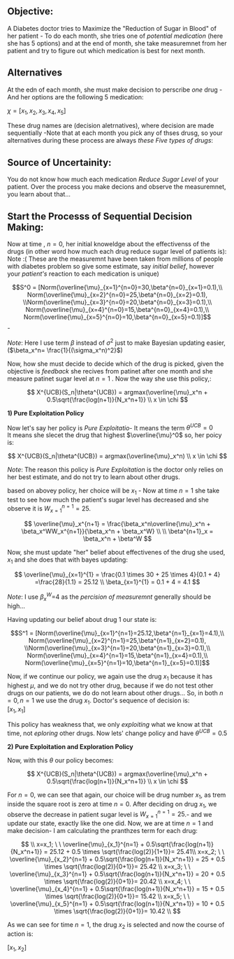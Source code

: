 ## Objective:

A Diabetes doctor tries to Maximize the "Reduction of Sugar in Blood" of her patient - To do each month, she tries one of *potential medication* (here she has 5 options) and at the end of month, she take measuremnet from her patient and try to figure out which medication is best for next month.

## Alternatives 

At the edn of each month, she must make decision to perscribe *one* drug - And her options are the following 5 medication:

$\chi=[x_1,x_2,x_3,x_4,x_5]$

These drug names are (decision aletrnatives), where decision are made sequentially -Note that at each month you pick any of thses drusg, so your alternatives during these process are always *these Five types of drugs*:

## Source of Uncertainity:

You do not know how much each medication *Reduce Sugar Level* of your patient. Over the process you make decions and observe the measuremnet, you learn about that...

## Start the Processs of Sequential Decision Making:

Now at time , $n=0$, her initial knoweldge about the effectivenss of the drugs (in other word how much each drug reduce sugar level of patients is):
Note :( These are the measuremnt have been taken from millions of people with diabetes problem so give some estimate, say *initial belief*, however your *patient's* reaction to each medication is unique)

$$S^0 = [Norm(\overline{\mu}_{x=1}^{n=0}=30,\beta^{n=0}_{x=1}=0.1),\\ Norm(\overline{\mu}_{x=2}^{n=0}=25,\beta^{n=0}_{x=2}=0.1), \\Norm(\overline{\mu}_{x=3}^{n=0}=20,\beta^{n=0}_{x=3}=0.1),\\ Norm(\overline{\mu}_{x=4}^{n=0}=15,\beta^{n=0}_{x=4}=0.1),\\ Norm(\overline{\mu}_{x=5}^{n=0}=10,\beta^{n=0}_{x=5}=0.1)]$$ -

*Note*: Here I use term $\beta$ instead of $\sigma^2$ just to make Bayesian updating easier,($\beta_x^n= \frac{1}{(\sigma_x^n)^2}$)

Now, how she must decide to decide which of the drug is picked, given the objective is *feedback* she recives from patinet after one month and she measure patinet sugar level at $n=1$ . Now the way she use this policy,:


$$
X^{UCB}(S_n|\theta^{UCB}) = argmax(\overline{\mu}_x^n + 0.5\sqrt{\frac{log(n+1)}{N_x^n+1}}  \\
x \in \chi
$$

**1) Pure Exploitation Policy**

Now let's say her policy is *Pure Exploitatio*- It means the term $\theta^{UCB}=0$  <br/>
It means she slecet the drug that highest $\overline{\mu}^0$ so, her poicy is: <br/>

$$
X^{UCB}(S_n|\theta^{UCB}) = argmax(\overline{\mu}_x^n)  \\
x \in \chi
$$

*Note*: The reason this policy is *Pure Exploitation* is the doctor only relies on her best estimate, and do not try to learn about other drugs.

based on abovey policy, her choice will be $x_1$ - Now at time  $n=1$ she take test to see how much the patient's sugar level has decreased and she observe it is $W_{x=1}^{n=1}=25$.

$$
\overline{\mu}_x^{n+1} = \frac{\beta_x^n\overline{\mu}_x^n + \beta_x^WW_x^{n+1}}{\beta_x^n + \beta_x^W} \\ 
\\
\beta^{n+1}_x = \beta_x^n + \beta^W
$$

Now, she must update "her" belief about effectivenes of the drug she used, $x_1$ and she does that with bayes updating:

$$
\overline{\mu}_{x=1}^{1} = \frac{0.1 \times 30 + 25 \times 4}{0.1 + 4} =\frac{28}{1.1} = 25.12 \\
\beta_{x=1}^{1} = 0.1 + 4 = 4.1
$$

*Note*: I use $\beta_x^W$=4 as the *percision of measuremnt* generally should be high... 

Having updating our belief about drug 1 our state is:

$$S^1 = [Norm(\overline{\mu}_{x=1}^{n=1}=25.12,\beta^{n=1}_{x=1}=4.1),\\ Norm(\overline{\mu}_{x=2}^{n=1}=25,\beta^{n=1}_{x=2}=0.1), \\Norm(\overline{\mu}_{x=3}^{n=1}=20,\beta^{n=1}_{x=3}=0.1),\\ Norm(\overline{\mu}_{x=4}^{n=1}=15,\beta^{n=1}_{x=4}=0.1),\\ Norm(\overline{\mu}_{x=5}^{n=1}=10,\beta^{n=1}_{x=5}=0.1)]$$

Now, if we continue our policy, we again use the drug $x_1$ because it has highest $\mu$, and we do not try other drug, because if we do not test other drugs on our patients, we do do not learn about other drugs...
So, in both $n=0,n=1$ we use the drug $x_1$. Doctor's sequence of decision is: <br/>
$[x_1,x_1]$


This policy has weakness that, we only *exploiting* what we know at that time, not *eploring* other drugs. Now lets' change policy and have $\theta^{UCB} = 0.5$

**2) Pure Exploitation and Exploration Policy**

Now, with this $\theta$ our policy becomes:

$$
X^{UCB}(S_n|\theta^{UCB}) = argmax(\overline{\mu}_x^n + 0.5\sqrt{\frac{log(n+1)}{N_x^n+1}}  \\
x \in \chi
$$

For $n=0$, we can see that again, our choice will be drug number $x_1$, as trem inside the square root is zero at time $n=0$. After deciding on drug $x_1$, we observe  the decrease in patient sugar level is $W_{x=1}^{n=1}=25$.- and we update our state, exactly like the one did. Now, we are at time $n=1$ and make decision- I am calculating the pranthzes term for each drug:

$$
 \\
x=x_1; \ \ \overline{\mu}_{x_1}^{n=1} + 0.5\sqrt{\frac{log(n+1)}{N_x^n+1}} = 25.12 + 0.5 \times \sqrt{\frac{log(2)}{1+1}}= 25.41\\ 
x=x_2; \ \ \overline{\mu}_{x_2}^{n=1} + 0.5\sqrt{\frac{log(n+1)}{N_x^n+1}} = 25 + 0.5 \times \sqrt{\frac{log(2)}{0+1}}= 25.42 \\
x=x_3; \ \ \overline{\mu}_{x_3}^{n=1} + 0.5\sqrt{\frac{log(n+1)}{N_x^n+1}} = 20 + 0.5 \times \sqrt{\frac{log(2)}{0+1}}= 20.42 \\
x=x_4; \ \ \overline{\mu}_{x_4}^{n=1} + 0.5\sqrt{\frac{log(n+1)}{N_x^n+1}} = 15 + 0.5 \times \sqrt{\frac{log(2)}{0+1}}= 15.42 \\
x=x_5; \ \ \overline{\mu}_{x_5}^{n=1} + 0.5\sqrt{\frac{log(n+1)}{N_x^n+1}} = 10 + 0.5 \times \sqrt{\frac{log(2)}{0+1}}= 10.42 \\ 
$$

As we can see for time $n=1$, the drug $x_2$ is selected and now the course of action is:

$[x_1,x_2]$
